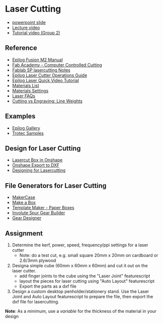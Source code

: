# Laser Cutting
- [powerpoint slide](04_laser%20cutting.pdf)
- [Lecture video](https://vimeo.com/428893041)
- [Tutorial video (Group 2)](https://vimeo.com/user115623250/review/428893226/d2a13f4099)

## Reference
* [Epilog Fusion M2 Manual](https://www.epiloglaser.com/assets/downloads/manuals/fusion-manual-web.pdf)
* [Fab Academy - Computer Controlled Cutting](http://academy.cba.mit.edu/classes/computer_cutting/index.html)
* [Fablab SP lasercutting Notes](https://esp.sp.edu.sg/webapps/blackboard/content/listContentEditable.jsp?content_id=_1547282_1&course_id=_51997_1)
* [Epilog Laser Cutter Operations Guide](https://wiki.fablabbcn.org/Epilog_Laser_Cutter)
* [Epilog Laser Quick Video Tutorial](https://www.youtube.com/watch?v=xM8vqZdRWp4)
* [Materials List](https://www.epiloglaser.com/how-it-works/laser-material-compatibility.htm)
* [Materials Settings](https://www.epiloglaser.com/assets/downloads/fusion-material-settings.pdf)
* [Laser FAQs](https://www.epiloglaser.com/how-it-works/laser-faqs.htm)
* [Cutting vs Engraving: Line Weights](http://support.epiloglaser.com/article/8205/29827/cutting-and-engraving-different-line-weights)

## Examples
* [Epilog Gallery](https://www.epiloglaser.com/resources/sample-club.htm)
* [Trotec Samples](https://www.troteclaser.com/en-sg/knowledge/do-it-yourself-samples/)

## Design for Laser Cutting
- [Lasercut Box in Onshape](https://www.youtube.com/watch?v=YfDmlx2LpFo)
- [Onshape Export to DXF](https://www.youtube.com/watch?v=loRAOtHtFeo)
- [Designing for Lasercutting](https://www.youtube.com/playlist?list=PLv5bCJpKDWIYj7n4dz6wZLkvJQazILfh-)

## File Generators for Laser Cutting
- [MakerCase](https://www.makercase.com/#/)
- [Make a Box](https://makeabox.io/)
- [Template Maker - Paper Boxes](https://www.templatemaker.nl/en/)
- [Involute Spur Gear Builder](http://hessmer.org/gears/InvoluteSpurGearBuilder.html?circularPitch=8&pressureAngle=20&clearance=0.05&backlash=0.05&profileShift=0&gear1ToothCount=30&gear1CenterHoleDiamater=4&gear2ToothCount=8&gear2CenterHoleDiamater=4&showOption=3)
- [Gear Designer](https://www.jeromeleary.com/gears/)

## Assignment
1. Determine the kerf, power, speed, frequency/ppi settings for a laser cutter
   - Note: do a test cut, e.g. small square 20mm x 20mm on cardboard or 2.6/3mm plywood
2. Designa simple cube (60mm x 60mm x 60mm) and cut it out on the laser cutter.
    - add finger joints to the cube using the "Laser Joint" featurescript
    - layout the pieces for laser cutting using "Auto Layout" featurescript
    - Export the parts as a dxf file
3. Design a custom desktop penholder/stationery stand. Use the Laser Joint and Auto Layout featurescript to prepare the file, then export the dxf file for lasercutting.

**Note**: As a minimum, use a *variable* for the thickness of the material in your design

